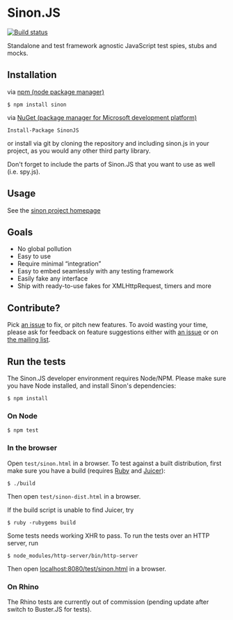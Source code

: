 # Sinon.JS

[![Build status](https://secure.travis-ci.org/cjohansen/Sinon.JS.svg?branch=master)](http://travis-ci.org/cjohansen/Sinon.JS)

Standalone and test framework agnostic JavaScript test spies, stubs and mocks.

## Installation

via [npm (node package manager)](http://github.com/isaacs/npm)

    $ npm install sinon

via [NuGet (package manager for Microsoft development platform)](https://www.nuget.org/packages/SinonJS)

    Install-Package SinonJS

or install via git by cloning the repository and including sinon.js
in your project, as you would any other third party library.

Don't forget to include the parts of Sinon.JS that you want to use as well
(i.e. spy.js).

## Usage

See the [sinon project homepage](http://sinonjs.org/)

## Goals

* No global pollution
* Easy to use
* Require minimal “integration”
* Easy to embed seamlessly with any testing framework
* Easily fake any interface
* Ship with ready-to-use fakes for XMLHttpRequest, timers and more

## Contribute?

Pick [an issue](http://github.com/cjohansen/Sinon.JS/issues) to fix, or pitch
new features. To avoid wasting your time, please ask for feedback on feature
suggestions either with [an issue](http://github.com/cjohansen/Sinon.JS/issues/new)
or on [the mailing list](http://groups.google.com/group/sinonjs).

## Run the tests

The Sinon.JS developer environment requires Node/NPM. Please make sure you have
Node installed, and install Sinon's dependencies:

    $ npm install

### On Node

    $ npm test

### In the browser

Open `test/sinon.html` in a browser. To test against a built distribution, first
make sure you have a build (requires [Ruby][ruby] and [Juicer][juicer]):

    $ ./build

[ruby]: https://www.ruby-lang.org/en/
[juicer]: http://rubygems.org/gems/juicer

Then open `test/sinon-dist.html` in a browser.

If the build script is unable to find Juicer, try

    $ ruby -rubygems build

Some tests needs working XHR to pass. To run the tests over an HTTP server, run

    $ node_modules/http-server/bin/http-server

Then open [localhost:8080/test/sinon.html](http://localhost:8080/test/sinon.html)
in a browser.

### On Rhino

The Rhino tests are currently out of commission (pending update after switch to
Buster.JS for tests).
